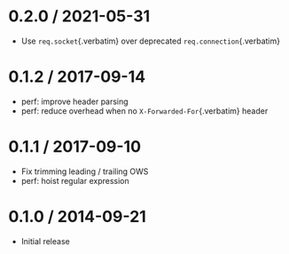 # 0.2.0 / 2021-05-31

- Use `req.socket`{.verbatim} over deprecated
  `req.connection`{.verbatim}

# 0.1.2 / 2017-09-14

- perf: improve header parsing
- perf: reduce overhead when no `X-Forwarded-For`{.verbatim} header

# 0.1.1 / 2017-09-10

- Fix trimming leading / trailing OWS
- perf: hoist regular expression

# 0.1.0 / 2014-09-21

- Initial release
